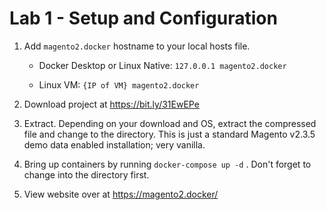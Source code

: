 # Lab 1 - Setup and Configuration

1)  Add `magento2.docker` hostname to your local hosts file.

    -  Docker Desktop or Linux Native: `127.0.0.1 magento2.docker`

    -  Linux VM: `{IP of VM} magento2.docker`

2)  Download project at https://bit.ly/31EwEPe
    
3)  Extract. Depending on your download and OS, extract the compressed file and change to the directory. This is just a standard Magento v2.3.5 demo data enabled installation; very vanilla.

4)  Bring up containers by running `docker-compose up -d` . Don't forget to change into the directory first.

5)  View website over at https://magento2.docker/
